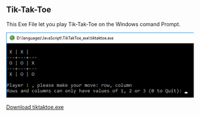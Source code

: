 ## Tik-Tak-Toe

This Exe File let you play Tik-Tak-Toe on the Windows comand Prompt.

![My Image](Tik_Tak_Toe_1.png)

[Download tiktaktoe.exe](TikTakToe/tiktaktoe.exe)
